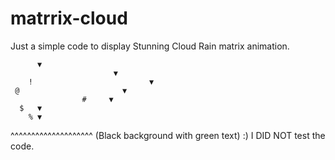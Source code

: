# matrrix-cloud 
Just a simple code to display Stunning Cloud Rain matrix animation.


          ▼
                           ▼
        !                          ▼
     @                       ▼
                    #     ▼
      $   ▼
        % ▼

^^^^^^^^^^^^^^^^^^^^ (Black background with green text)
:) I DID NOT test the code.
